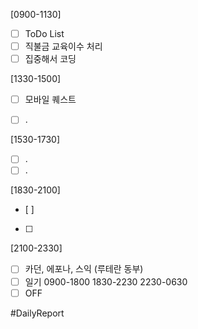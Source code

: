 [0900-1130]
- [ ] ToDo List 
- [ ] 직불금 교육이수 처리
- [ ] 집중해서 코딩 

[1330-1500] 

- [ ] 모바일 퀘스트 
- [ ] .


[1530-1730]
- [ ] .
- [ ] .

[1830-2100]
- [ ] 
- [ ] 

[2100-2330]
- [ ] 카던, 에포나, 스익 (루테란 동부) 
- [ ] 일기
	0900-1800
	1830-2230
	2230-0630
- [ ] OFF

#DailyReport 